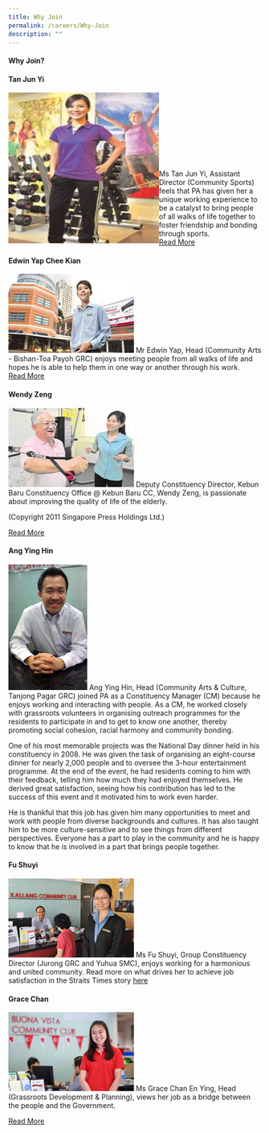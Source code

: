 ```yaml
---
title: Why Join
permalink: /careers/Why-Join
description: ""
---
```

#### Why Join?

#### Tan Jun Yi <br>
  <img style="height:300px;width:300px"  align="left" src="/images/Careers/Tan%20Jun%20Yi.jpg"><br><br><br><br><br><br><br><br><br>
Ms Tan Jun Yi, Assistant Director (Community Sports) feels that PA has given her a unique working experience to be a catalyst to bring people of all walks of life together to foster friendship and bonding through sports.<br>
[Read More](/files/Careers/story-tan-jun-yi.pdf)

#### Edwin Yap Chee Kian <br>
 ![](/images/Careers/Edwin%20Yap%20Chee%20Kian.png)
Mr Edwin Yap, Head (Community Arts - Bishan-Toa Payoh GRC) enjoys meeting people from all walks of life and hopes he is able to help them in one way or another through his work.<br>
[Read More](/files/Careers/story-edwin-yap-chee-kian.pdf)

#### Wendy Zeng<br>
![](/images/Careers/Wendy%20Zeng.jpg)
Deputy Constituency Director, Kebun Baru Constituency Office @ Kebun Baru CC, Wendy Zeng, is passionate about improving the quality of life of the elderly. 

(Copyright 2011 Singapore Press Holdings Ltd.)

[Read More](/files/Careers/story-wendy-zeng.pdf)

#### Ang Ying Hin<br>
![](/images/Careers/Ang%20Ying%20Hin.png)
 Ang Ying Hin, Head (Community Arts & Culture, Tanjong Pagar GRC) joined PA as a Constituency Manager (CM) because he enjoys working and interacting with people. As a CM, he worked closely with grassroots volunteers in organising outreach programmes for the residents to participate in and to get to know one another, thereby promoting social cohesion, racial harmony and community bonding.

One of his most memorable projects was the National Day dinner held in his constituency in 2008. He was given the task of organising an eight-course dinner for nearly 2,000 people and to oversee the 3-hour entertainment programme. At the end of the event, he had residents coming to him with their feedback, telling him how much they had enjoyed themselves. He derived great satisfaction, seeing how his contribution has led to the success of this event and it motivated him to work even harder.

He is thankful that this job has given him many opportunities to meet and work with people from diverse backgrounds and cultures. It has also taught him to be more culture-sensitive and to see things from different perspectives. Everyone has a part to play in the community and he is happy to know that he is involved in a part that brings people together.


#### Fu Shuyi<br>
![](/images/Careers/Fu%20Shuyi.jpg)
 Ms Fu Shuyi, Group Constituency Director (Jurong GRC and Yuhua SMC), enjoys working for a harmonious and united community. Read more on what drives her to achieve job satisfaction in the Straits Times story [here](/files/Careers/story-fu-shuyi.pdf)

#### Grace Chan<br>
![](/images/Careers/Grace%20Chan.png)
Ms Grace Chan En Ying, Head (Grassroots Development & Planning), views her job as a bridge between the people and the Government. <br>

[Read More](/files/Careers/story-grace-chan.pdf)